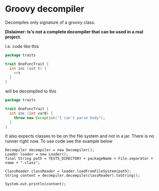 # Groovy decompiler

Decompiles only signature of a groovy class.

__Dislaimer: Is's not a complete decompiler that can be used in a real project.__

I.e. code like this
```groovy
package traits

trait OneFuncTrait {
  int inc (int t) {
    ++t
  }
}
```

will be decompiled to this
```groovy
package traits

trait OneFuncTrait {
  int inc (int var0) {
    throw new Exception("I can't parse body");
  }
}
```

It also expects classes to be on the file system and not in a jar.
There is no runner right now. To use code see the example below
```
Decompiler decompiler = new Decompiler();
Loader loader = new Loader();
final String path = TESTS_DIRECTORY + packageName + File.separator + name + ".class";

ClassReader classReader = loader.loadFromFileSystem(path);
String content = decompiler.decompile(classReader).toString();

System.out.println(content);
```
